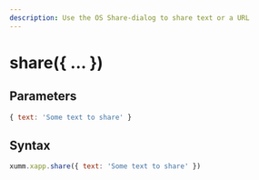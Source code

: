 ```yaml
---
description: Use the OS Share-dialog to share text or a URL
---
```


# share({ ... })

## Parameters

```javascript
{ text: 'Some text to share' }
```

## Syntax

```javascript
xumm.xapp.share({ text: 'Some text to share' })
```

